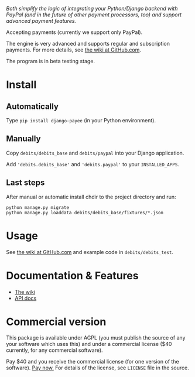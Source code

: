 _Both simplify the logic of integrating your Python/Django backend with PayPal
(and in the future of other payment processors, too)
and support advanced payment features._

Accepting payments (currently we support only PayPal).

The engine is very advanced and supports regular and subscription payments.
For more details, see
[the wiki at GitHub.com](https://github.com/vporton/django-payee/wiki).

The program is in beta testing stage.

# Install

## Automatically

Type `pip install django-payee` (in your Python environment).

## Manually

Copy `debits/debits_base` and `debits/paypal` into your Django application.

Add `'debits.debits_base'` and `'debits.paypal'` to your `INSTALLED_APPS`.

## Last steps

After manual or automatic install chdir to the project directory and run:

```
python manage.py migrate
python manage.py loaddata debits/debits_base/fixtures/*.json
```

# Usage

See
[the wiki at GitHub.com](https://github.com/vporton/django-payee/wiki)
and example code in `debits/debits_test`.

# Documentation & Features

* [The wiki](https://github.com/vporton/django-payee/wiki)
* [API docs](https://django-payee.readthedocs.io/en/latest/)

# Commercial version

This package is available under AGPL (you must publish the source of any your
software which uses this)
and under a commercial license ($40 currently, for any commercial software).

Pay $40 and you receive the commercial license (for one version of the software).
[Pay now.](https://www.paypal.com/cgi-bin/webscr?cmd=_s-xclick&hosted_button_id=K6MJJ3LHQLJS2)
For details of the license, see `LICENSE` file in the source.
